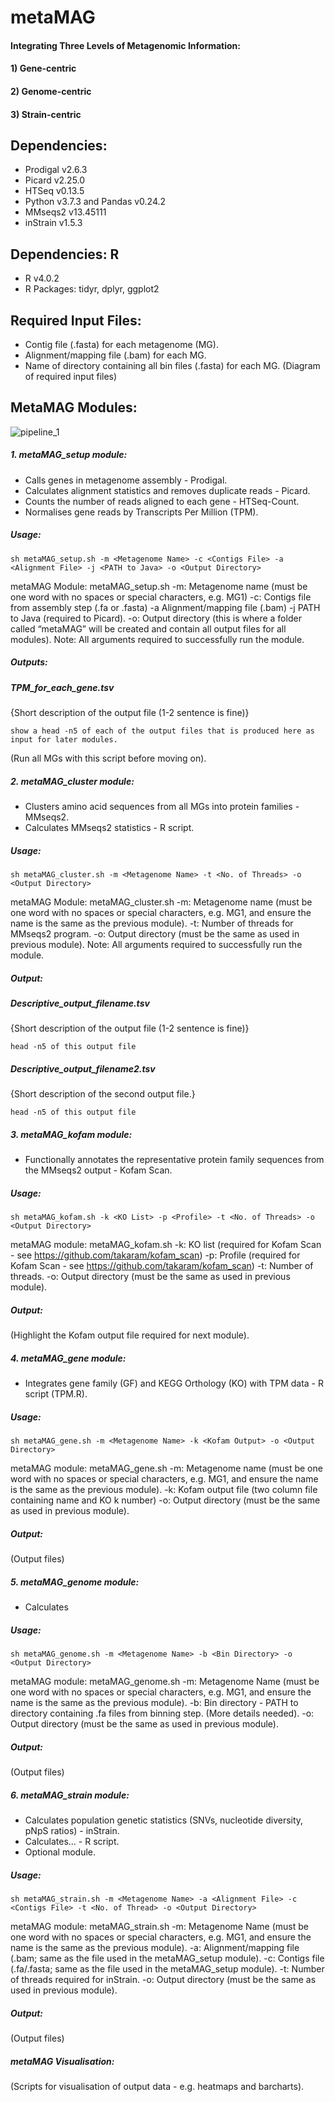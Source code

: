 # **metaMAG**
#### Integrating Three Levels of Metagenomic Information: 
#### 1) Gene-centric
#### 2) Genome-centric
#### 3) Strain-centric


## **Dependencies:**
* Prodigal v2.6.3
* Picard v2.25.0
* HTSeq v0.13.5
* Python v3.7.3 and Pandas v0.24.2
* MMseqs2 v13.45111
* inStrain v1.5.3
## **Dependencies: R**
* R v4.0.2
* R Packages: tidyr, dplyr, ggplot2


## **Required Input Files:**
* Contig file (.fasta) for each metagenome (MG).
* Alignment/mapping file (.bam) for each MG.
* Name of directory containing all bin files (.fasta) for each MG.
(Diagram of required input files)


## **MetaMAG Modules:**
![pipeline_1]()

##### 1. metaMAG_setup module:
* Calls genes in metagenome assembly - Prodigal.
* Calculates alignment statistics and removes duplicate reads - Picard.
* Counts the number of reads aligned to each gene - HTSeq-Count.
* Normalises gene reads by Transcripts Per Million (TPM).

##### Usage:
```
sh metaMAG_setup.sh -m <Metagenome Name> -c <Contigs File> -a <Alignment File> -j <PATH to Java> -o <Output Directory>
```
metaMAG Module: metaMAG_setup.sh
-m: Metagenome name (must be one word with no spaces or special characters, e.g. MG1)
-c: Contigs file from assembly step (.fa or .fasta)
-a Alignment/mapping file (.bam)
-j PATH to Java (required to Picard).
-o: Output directory (this is where a folder called “metaMAG” will be created and contain all output files for all modules).
Note: All arguments required to successfully run the module.

##### Outputs:
##### TPM_for_each_gene.tsv
 {Short description of the output file (1-2 sentence is fine)}
```
show a head -n5 of each of the output files that is produced here as input for later modules.
```
(Run all MGs with this script before moving on).

##### 2. metaMAG_cluster module:
* Clusters amino acid sequences from all MGs into protein families - MMseqs2.
* Calculates MMseqs2 statistics - R script.

##### Usage:
```
sh metaMAG_cluster.sh -m <Metagenome Name> -t <No. of Threads> -o <Output Directory>
```
metaMAG Module: metaMAG_cluster.sh
-m: Metagenome name (must be one word with no spaces or special characters, e.g. MG1, and ensure the name is the same as the previous module).
-t: Number of threads for MMseqs2 program.
-o: Output directory (must be the same as used in previous module).
Note: All arguments required to successfully run the module.

##### Output:
##### Descriptive_output_filename.tsv
 {Short description of the output file (1-2 sentence is fine)}
```
head -n5 of this output file
```
##### Descriptive_output_filename2.tsv
 {Short description of the second output file.}
```
head -n5 of this output file
```


##### 3. metaMAG_kofam module:
* Functionally annotates the representative protein family sequences from the MMseqs2 output - Kofam Scan.

##### Usage:
```
sh metaMAG_kofam.sh -k <KO List> -p <Profile> -t <No. of Threads> -o <Output Directory>
```
metaMAG module: metaMAG_kofam.sh
-k: KO list (required for Kofam Scan - see https://github.com/takaram/kofam_scan)
-p: Profile (required for Kofam Scan - see https://github.com/takaram/kofam_scan)
-t: Number of threads.
-o: Output directory (must be the same as used in previous module).

##### Output:
(Highlight the Kofam output file required for next module).



##### 4. metaMAG_gene module:
* Integrates gene family (GF) and KEGG Orthology (KO) with TPM data - R script (TPM.R).

##### Usage:
```
sh metaMAG_gene.sh -m <Metagenome Name> -k <Kofam Output> -o <Output Directory>
```
metaMAG module: metaMAG_gene.sh
-m: Metagenome name (must be one word with no spaces or special characters, e.g. MG1, and ensure the name is the same as the previous module).
-k: Kofam output file (two column file containing name and KO k number)
-o: Output directory (must be the same as used in previous module).

##### Output:
(Output files)


##### 5. metaMAG_genome module:
* Calculates 

##### Usage:
```
sh metaMAG_genome.sh -m <Metagenome Name> -b <Bin Directory> -o <Output Directory>
```
metaMAG module: metaMAG_genome.sh
-m: Metagenome Name (must be one word with no spaces or special characters, e.g. MG1, and ensure the name is the same as the previous module).
-b: Bin directory - PATH to directory containing .fa files from binning step. (More details needed).
-o: Output directory (must be the same as used in previous module).

##### Output:
(Output files)


##### 6. metaMAG_strain module:
* Calculates population genetic statistics (SNVs, nucleotide diversity, pNpS ratios) - inStrain.
* Calculates... - R script.
* Optional module.

##### Usage:
```
sh metaMAG_strain.sh -m <Metagenome Name> -a <Alignment File> -c <Contigs File> -t <No. of Thread> -o <Output Directory>
```
metaMAG module: metaMAG_strain.sh
-m: Metagenome Name (must be one word with no spaces or special characters, e.g. MG1, and ensure the name is the same as the previous module).
-a: Alignment/mapping file (.bam; same as the file used in the metaMAG_setup module).
-c: Contigs file (.fa/.fasta; same as the file used in the metaMAG_setup module).
-t: Number of threads required for inStrain.
-o: Output directory (must be the same as used in previous module).

##### Output:
(Output files)


##### metaMAG Visualisation:
(Scripts for visualisation of output data - e.g. heatmaps and barcharts).

